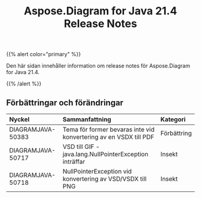 ﻿---
title: Aspose.Diagram for Java 21.4 Release Notes
type: docs
weight: 9
url: /sv/java/aspose-diagram-for-java-21-4-release-notes/
---
{{% alert color="primary" %}}

Den här sidan innehåller information om release notes för Aspose.Diagram for Java 21.4.

{{% /alert %}}
## **Förbättringar och förändringar**  ##

|**Nyckel**|**Sammanfattning**|**Kategori**|
|:- |:- |:- |
|DIAGRAMJAVA-50383|Tema för former bevaras inte vid konvertering av en VSDX till PDF|Förbättring|
|DIAGRAMJAVA-50717|VSD till GIF - java.lang.NullPointerException inträffar|Insekt|
|DIAGRAMJAVA-50718|NullPointerException vid konvertering av VSD/VSDX till PNG|Insekt|
